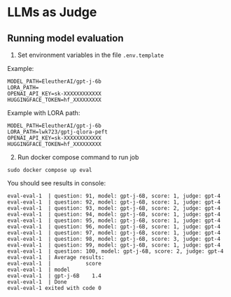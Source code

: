 # LLMs as Judge

## Running model evaluation

1. Set environment variables in the file `.env.template`

Example:
```
MODEL_PATH=EleutherAI/gpt-j-6b
LORA_PATH=
OPENAI_API_KEY=sk-XXXXXXXXXXXX
HUGGINGFACE_TOKEN=hf_XXXXXXXXX
```

Example with LORA path:
```
MODEL_PATH=EleutherAI/gpt-j-6b
LORA_PATH=lwk723/gptj-qlora-peft
OPENAI_API_KEY=sk-XXXXXXXXXXXX
HUGGINGFACE_TOKEN=hf_XXXXXXXXX
```


2. Run docker compose command to run job

```
sudo docker compose up eval
```

You should see results in console:

```
eval-eval-1  | question: 91, model: gpt-j-6B, score: 1, judge: gpt-4 
eval-eval-1  | question: 92, model: gpt-j-6B, score: 1, judge: gpt-4 
eval-eval-1  | question: 93, model: gpt-j-6B, score: 2, judge: gpt-4 
eval-eval-1  | question: 94, model: gpt-j-6B, score: 1, judge: gpt-4 
eval-eval-1  | question: 95, model: gpt-j-6B, score: 1, judge: gpt-4 
eval-eval-1  | question: 96, model: gpt-j-6B, score: 1, judge: gpt-4 
eval-eval-1  | question: 97, model: gpt-j-6B, score: 1, judge: gpt-4 
eval-eval-1  | question: 98, model: gpt-j-6B, score: 3, judge: gpt-4 
eval-eval-1  | question: 99, model: gpt-j-6B, score: 1, judge: gpt-4 
eval-eval-1  | question: 100, model: gpt-j-6B, score: 2, judge: gpt-4 
eval-eval-1  | Average results:
eval-eval-1  |           score
eval-eval-1  | model          
eval-eval-1  | gpt-j-6B    1.4
eval-eval-1  | Done
eval-eval-1 exited with code 0
```

